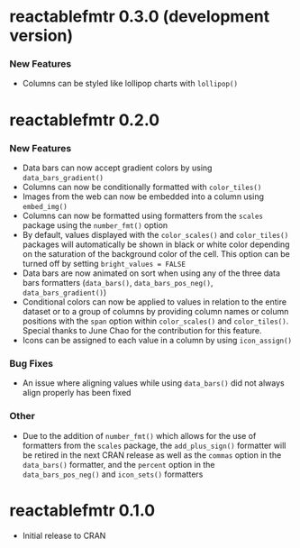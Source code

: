 # reactablefmtr 0.3.0 (development version)

### New Features

* Columns can be styled like lollipop charts with `lollipop()`

# reactablefmtr 0.2.0

### New Features

* Data bars can now accept gradient colors by using `data_bars_gradient()`
* Columns can now be conditionally formatted with `color_tiles()`
* Images from the web can now be embedded into a column using `embed_img()`
* Columns can now be formatted using formatters from the `scales` package using the `number_fmt()` option
* By default, values displayed with the `color_scales()` and `color_tiles()` packages will automatically be shown in black or white color depending on the saturation of the background color of the cell. This option can be turned off by setting `bright_values = FALSE`
* Data bars are now animated on sort when using any of the three data bars formatters (`data_bars()`, `data_bars_pos_neg()`, `data_bars_gradient()`)
* Conditional colors can now be applied to values in relation to the entire dataset or to a group of columns by providing column names or column positions with the `span` option within `color_scales()` and `color_tiles()`. Special thanks to June Chao for the contribution for this feature.
* Icons can be assigned to each value in a column by using `icon_assign()`

### Bug Fixes

* An issue where aligning values while using `data_bars()` did not always align properly has been fixed

### Other

* Due to the addition of `number_fmt()` which allows for the use of formatters from the `scales` package, the `add_plus_sign()` formatter will be retired in the next CRAN release as well as the `commas` option in the `data_bars()` formatter, and the `percent` option in the `data_bars_pos_neg()` and `icon_sets()` formatters

# reactablefmtr 0.1.0

* Initial release to CRAN
